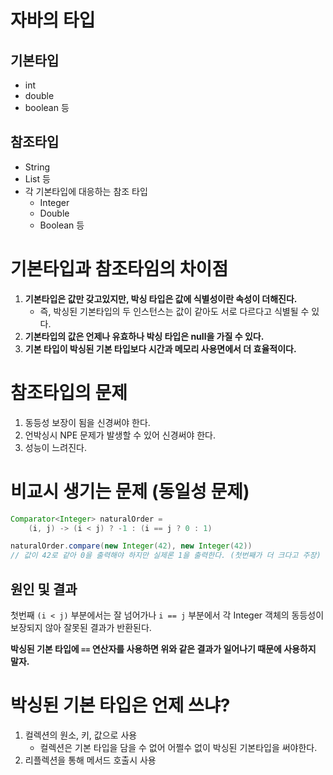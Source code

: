 # 자바의 타입

## 기본타입

- int
- double
- boolean 등

## 참조타입

- String
- List 등
- 각 기본타입에 대응하는 참조 타입
    - Integer
    - Double
    - Boolean 등

# 기본타입과 참조타임의 차이점

1. **기본타입은 값만 갖고있지만, 박싱 타입은 값에 식별성이란 속성이 더해진다.**
    - 즉, 박싱된 기본타입의 두 인스턴스는 값이 같아도 서로 다르다고 식별될 수 있다.
2. **기본타입의 값은 언제나 유효하나 박싱 타입은 null을 가질 수 있다.**
3. **기본 타입이 박싱된 기본 타입보다 시간과 메모리 사용면에서 더 효율적이다.**

# 참조타입의 문제

1. 동등성 보장이 됨을 신경써야 한다.
2. 언박싱시 NPE 문제가 발생할 수 있어 신경써야 한다.
3. 성능이 느려진다.

# 비교시 생기는 문제 (동일성 문제)

```java
Comparator<Integer> naturalOrder =
	(i, j) -> (i < j) ? -1 : (i == j ? 0 : 1)

naturalOrder.compare(new Integer(42), new Integer(42))
// 값이 42로 같아 0을 출력해야 하지만 실제론 1을 출력한다. (첫번째가 더 크다고 주장)
```

## 원인 및 결과

첫번째 `(i < j)` 부분에서는 잘 넘어가나 `i == j` 부분에서 각 Integer 객체의 동등성이 보장되지 않아 잘못된 결과가 반환된다.

**박싱된 기본 타입에 `==` 연산자를 사용하면 위와 같은 결과가 일어나기 때문에 사용하지 말자.**

# 박싱된 기본 타입은 언제 쓰냐?

1. 컬렉션의 원소, 키, 값으로 사용
    - 컬렉션은 기본 타입을 담을 수 없어 어쩔수 없이 박싱된 기본타입을 써야한다.
2. 리플렉션을 통해 메서드 호출시 사용